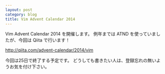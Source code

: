 ```yaml
---
layout: post
category: blog
title: Vim Advent Calendar 2014
---
```

Vim Advent Calendar 2014 を開催します。
例年までは ATND を使っていましたが、今回は Qiita で行います！

http://qiita.com/advent-calendar/2014/vim

今回は25日で終了する予定です。
どうしても書きたい人は、登録忘れの無いようお気を付け下さい。
